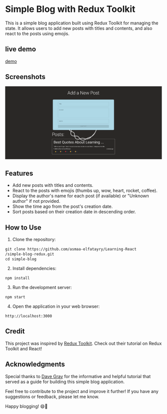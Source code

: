 # Simple Blog with Redux Toolkit

This is a simple blog application built using Redux Toolkit for managing the state. It allows users to add new posts with titles and contents, and also react to the posts using emojis.

## live demo
[demo](https://learning-react-pied-one.vercel.app/)

## Screenshots

![Home Page](./Screenshot%20Capture%20-%202023-07-29%20-%2015-07-15.png)


## Features

- Add new posts with titles and contents.
- React to the posts with emojis (thumbs up, wow, heart, rocket, coffee).
- Display the author's name for each post (if available) or "Unknown author" if not provided.
- Show the time ago from the post's creation date.
- Sort posts based on their creation date in descending order.

## How to Use

1. Clone the repository:

```
git clone https://github.com/asmaa-elfatayry/Learning-React
/simple-blog-redux.git
cd simple-blog
```

2. Install dependencies:

```
npm install
```

3. Run the development server:

```
npm start
```

4. Open the application in your web browser:

```
http://localhost:3000
```

## Credit

This project was inspired by [Redux Toolkit](https://www.youtube.com/watch?v=u3KlatzB7GM&list=PL0Zuz27SZ-6M1J5I1w2-uZx36Qp6qhjKo). Check out their tutorial on Redux Toolkit and React!


## Acknowledgments

Special thanks to [Dave Gray](https://www.youtube.com/@DaveGrayTeachesCode/playlists) for the informative and helpful tutorial that served as a guide for building this simple blog application.

Feel free to contribute to the project and improve it further! If you have any suggestions or feedback, please let me know.

Happy blogging! 😄🚀
